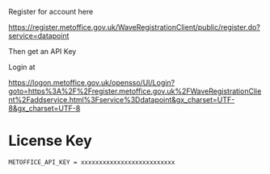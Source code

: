 Register for account here

https://register.metoffice.gov.uk/WaveRegistrationClient/public/register.do?service=datapoint

Then get an API Key

Login at 

https://logon.metoffice.gov.uk/opensso/UI/Login?goto=https%3A%2F%2Fregister.metoffice.gov.uk%2FWaveRegistrationClient%2Faddservice.html%3Fservice%3Ddatapoint&gx_charset=UTF-8&gx_charset=UTF-8

# License Key 

    METOFFICE_API_KEY = xxxxxxxxxxxxxxxxxxxxxxxxxx